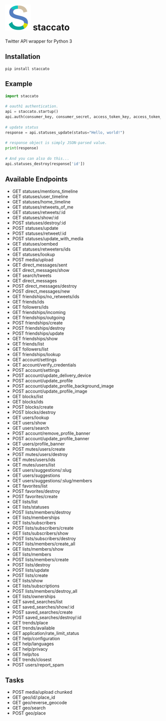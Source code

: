 # ![logo](./staccato.png) staccato
Twitter API wrapper for Python 3

## Installation

    pip install staccato

## Example

```python
import staccato

# oauth1 authentication.
api = staccato.startup()
api.auth(consumer_key, consumer_secret, access_token_key, access_token_secret)

# update status
response = api.statuses_update(status="Hello, world!")

# response object is simply JSON-parsed value.
print(response)

# And you can also do this...
api.statuses_destroy(response['id'])
```

## Available Endpoints

- GET statuses/mentions_timeline
- GET statuses/user_timeline
- GET statuses/home_timeline
- GET statuses/retweets_of_me
- GET statuses/retweets/:id
- GET statuses/show/:id
- POST statuses/destroy/:id
- POST statuses/update
- POST statuses/retweet/:id
- POST statuses/update_with_media
- GET statuses/oembed
- GET statuses/retweeters/ids
- GET statuses/lookup
- POST media/upload
- GET direct_messages/sent
- GET direct_messages/show
- GET search/tweets
- GET direct_messages
- POST direct_messages/destroy
- POST direct_messages/new
- GET friendships/no_retweets/ids
- GET friends/ids
- GET followers/ids
- GET friendships/incoming
- GET friendships/outgoing
- POST friendships/create
- POST friendships/destroy
- POST friendships/update
- GET friendships/show
- GET friends/list
- GET followers/list
- GET friendships/lookup
- GET account/settings
- GET account/verify_credentials
- POST account/settings
- POST account/update_delivery_device
- POST account/update_profile
- POST account/update_profile_background_image
- POST account/update_profile_image
- GET blocks/list
- GET blocks/ids
- POST blocks/create
- POST blocks/destroy
- GET users/lookup
- GET users/show
- GET users/search
- POST account/remove_profile_banner
- POST account/update_profile_banner
- GET users/profile_banner
- POST mutes/users/create
- POST mutes/users/destroy
- GET mutes/users/ids
- GET mutes/users/list
- GET users/suggestions/:slug
- GET users/suggestions
- GET users/suggestions/:slug/members
- GET favorites/list
- POST favorites/destroy
- POST favorites/create
- GET lists/list
- GET lists/statuses
- POST lists/members/destroy
- GET lists/memberships
- GET lists/subscribers
- POST lists/subscribers/create
- GET lists/subscribers/show
- POST lists/subscribers/destroy
- POST lists/members/create_all
- GET lists/members/show
- GET lists/members
- POST lists/members/create
- POST lists/destroy
- POST lists/update
- POST lists/create
- GET lists/show
- GET lists/subscriptions
- POST lists/members/destroy_all
- GET lists/ownerships
- GET saved_searches/list
- GET saved_searches/show/:id
- POST saved_searches/create
- POST saved_searches/destroy/:id
- GET trends/place
- GET trends/available
- GET application/rate_limit_status
- GET help/configuration
- GET help/languages
- GET help/privacy
- GET help/tos
- GET trends/closest
- POST users/report_spam

## Tasks

- POST media/upload chunked
- GET geo/id/:place_id
- GET geo/reverse_geocode
- GET geo/search
- POST geo/place
